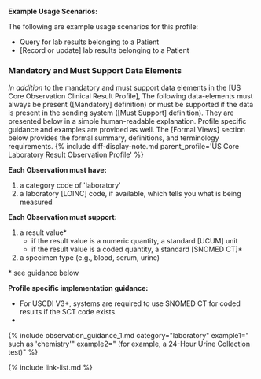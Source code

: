 
**Example Usage Scenarios:**

The following are example usage scenarios for this profile:

-   Query for lab results belonging to a Patient
-  [Record or update] lab results belonging to a Patient

### Mandatory and Must Support Data Elements

*In addition* to the mandatory and must support data elements in the [US Core Observation Clinical Result Profile], The following data-elements must always be present ([Mandatory] definition) or must be supported if the data is present in the sending system ([Must Support] definition). They are presented below in a simple human-readable explanation.  Profile specific guidance and examples are provided as well. The [Formal Views]  section below provides the formal summary, definitions, and terminology requirements. {% include diff-display-note.md parent_profile='US Core Laboratory Result Observation Profile' %}

**Each Observation must have:**

1.   a category code of 'laboratory'
2.   a laboratory [LOINC] code, if available, which tells you what is being measured

**Each Observation must support:**

1. a result value*
   - if the result value is a numeric quantity, a standard [UCUM] unit
   - if the result value is a coded quantity, a standard [SNOMED CT]*
2. a specimen type (e.g., blood, serum, urine)

\* see guidance below

**Profile specific implementation guidance:**

- For USCDI V3+, systems are required to use SNOMED CT for coded results if the SCT code exists. 
- <!-- {% raw %} The specimen type can be communicated in the mandatory `Observation.code` (e.g., Blood Glucose), or the must support `Observation.specimen` element, or through both elements. {% endraw %} -->
{% include observation_guidance_1.md category="laboratory" example1=" such as 'chemistry'" example2=" (for example, a 24-Hour Urine Collection test)" %}

{% include link-list.md %}
